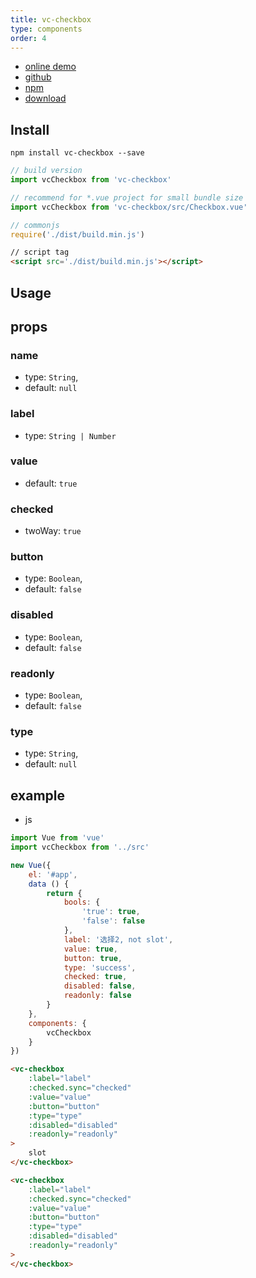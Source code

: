 ```yaml
---
title: vc-checkbox
type: components
order: 4
---
```


* [online demo](https://iwaimai-bi-fe.github.io/vc-checkbox/examples/)
* [github](https://github.com/iwaimai-bi-fe/vc-checkbox)
* [npm](https://www.npmjs.com/package/vc-checkbox)
* [download](https://github.com/iwaimai-bi-fe/vc-checkbox/archive/master.zip)

## Install

``` npm
npm install vc-checkbox --save
```

``` js
// build version
import vcCheckbox from 'vc-checkbox'

// recommend for *.vue project for small bundle size
import vcCheckbox from 'vc-checkbox/src/Checkbox.vue'
```

``` js 
// commonjs
require('./dist/build.min.js')
```

``` html
// script tag
<script src='./dist/build.min.js'></script>
```

## Usage

## props

### name

* type: `String`,
* default: `null`

### label

* type: `String | Number`

### value

* default: `true`

### checked

* twoWay: `true`

### button

* type: `Boolean`,
* default: `false`

### disabled

* type: `Boolean`,
* default: `false`

### readonly

* type: `Boolean`,
* default: `false`

### type

* type: `String`,
* default: `null`

## example

* js

```js
import Vue from 'vue'
import vcCheckbox from '../src'

new Vue({
    el: '#app',
    data () {
        return {
            bools: {
                'true': true,
                'false': false
            },
            label: '选择2, not slot',
            value: true,
            button: true,
            type: 'success',
            checked: true,
            disabled: false,
            readonly: false
        }
    },
    components: {
        vcCheckbox
    }
})
```

```html
<vc-checkbox
    :label="label"
    :checked.sync="checked"
    :value="value"
    :button="button"
    :type="type"
    :disabled="disabled"
    :readonly="readonly"
>
    slot
</vc-checkbox>

<vc-checkbox
    :label="label"
    :checked.sync="checked"
    :value="value"
    :button="button"
    :type="type"
    :disabled="disabled"
    :readonly="readonly"
>
</vc-checkbox>
```
